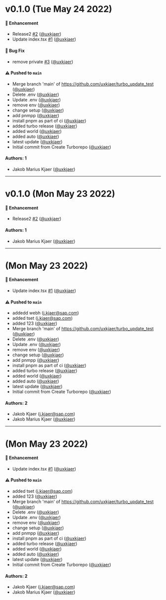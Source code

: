 # v0.1.0 (Tue May 24 2022)

#### 🚀 Enhancement

- Release2 [#2](https://github.com/uxkjaer/turbo_update_test/pull/2) ([@uxkjaer](https://github.com/uxkjaer))
- Update index.tsx [#1](https://github.com/uxkjaer/turbo_update_test/pull/1) ([@uxkjaer](https://github.com/uxkjaer))

#### 🐛 Bug Fix

- remove private [#3](https://github.com/uxkjaer/turbo_update_test/pull/3) ([@uxkjaer](https://github.com/uxkjaer))

#### ⚠️ Pushed to `main`

- Merge branch 'main' of https://github.com/uxkjaer/turbo_update_test ([@uxkjaer](https://github.com/uxkjaer))
- Delete .env ([@uxkjaer](https://github.com/uxkjaer))
- Update .env ([@uxkjaer](https://github.com/uxkjaer))
- remove env ([@uxkjaer](https://github.com/uxkjaer))
- change setup ([@uxkjaer](https://github.com/uxkjaer))
- add pnmpp ([@uxkjaer](https://github.com/uxkjaer))
- install pnpm as part of ci ([@uxkjaer](https://github.com/uxkjaer))
- added turbo release ([@uxkjaer](https://github.com/uxkjaer))
- added world ([@uxkjaer](https://github.com/uxkjaer))
- added auto ([@uxkjaer](https://github.com/uxkjaer))
- latest update ([@uxkjaer](https://github.com/uxkjaer))
- Initial commit from Create Turborepo ([@uxkjaer](https://github.com/uxkjaer))

#### Authors: 1

- Jakob Marius Kjaer ([@uxkjaer](https://github.com/uxkjaer))

---

# v0.1.0 (Mon May 23 2022)

#### 🚀 Enhancement

- Release2 [#2](https://github.com/uxkjaer/turbo_update_test/pull/2) ([@uxkjaer](https://github.com/uxkjaer))

#### Authors: 1

- Jakob Marius Kjaer ([@uxkjaer](https://github.com/uxkjaer))

---

# (Mon May 23 2022)

#### 🚀 Enhancement

- Update index.tsx [#1](https://github.com/uxkjaer/turbo_update_test/pull/1) ([@uxkjaer](https://github.com/uxkjaer))

#### ⚠️ Pushed to `main`

- addedd webh (j.kjaer@sap.com)
- added tset (j.kjaer@sap.com)
- added 123 ([@uxkjaer](https://github.com/uxkjaer))
- Merge branch 'main' of https://github.com/uxkjaer/turbo_update_test ([@uxkjaer](https://github.com/uxkjaer))
- Delete .env ([@uxkjaer](https://github.com/uxkjaer))
- Update .env ([@uxkjaer](https://github.com/uxkjaer))
- remove env ([@uxkjaer](https://github.com/uxkjaer))
- change setup ([@uxkjaer](https://github.com/uxkjaer))
- add pnmpp ([@uxkjaer](https://github.com/uxkjaer))
- install pnpm as part of ci ([@uxkjaer](https://github.com/uxkjaer))
- added turbo release ([@uxkjaer](https://github.com/uxkjaer))
- added world ([@uxkjaer](https://github.com/uxkjaer))
- added auto ([@uxkjaer](https://github.com/uxkjaer))
- latest update ([@uxkjaer](https://github.com/uxkjaer))
- Initial commit from Create Turborepo ([@uxkjaer](https://github.com/uxkjaer))

#### Authors: 2

- Jakob Kjaer (j.kjaer@sap.com)
- Jakob Marius Kjaer ([@uxkjaer](https://github.com/uxkjaer))

---

# (Mon May 23 2022)

#### 🚀 Enhancement

- Update index.tsx [#1](https://github.com/uxkjaer/turbo_update_test/pull/1) ([@uxkjaer](https://github.com/uxkjaer))

#### ⚠️ Pushed to `main`

- added tset (j.kjaer@sap.com)
- added 123 ([@uxkjaer](https://github.com/uxkjaer))
- Merge branch 'main' of https://github.com/uxkjaer/turbo_update_test ([@uxkjaer](https://github.com/uxkjaer))
- Delete .env ([@uxkjaer](https://github.com/uxkjaer))
- Update .env ([@uxkjaer](https://github.com/uxkjaer))
- remove env ([@uxkjaer](https://github.com/uxkjaer))
- change setup ([@uxkjaer](https://github.com/uxkjaer))
- add pnmpp ([@uxkjaer](https://github.com/uxkjaer))
- install pnpm as part of ci ([@uxkjaer](https://github.com/uxkjaer))
- added turbo release ([@uxkjaer](https://github.com/uxkjaer))
- added world ([@uxkjaer](https://github.com/uxkjaer))
- added auto ([@uxkjaer](https://github.com/uxkjaer))
- latest update ([@uxkjaer](https://github.com/uxkjaer))
- Initial commit from Create Turborepo ([@uxkjaer](https://github.com/uxkjaer))

#### Authors: 2

- Jakob Kjaer (j.kjaer@sap.com)
- Jakob Marius Kjaer ([@uxkjaer](https://github.com/uxkjaer))
